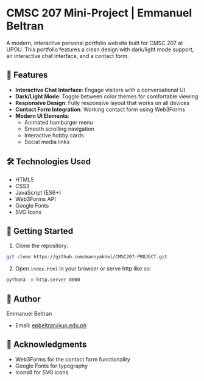 # CMSC 207 Mini-Project | Emmanuel Beltran

A modern, interactive personal portfolio website built for CMSC 207 at UPOU. This portfolio features a clean design with dark/light mode support, an interactive chat interface, and a contact form.

## 🌟 Features

- **Interactive Chat Interface**: Engage visitors with a conversational UI
- **Dark/Light Mode**: Toggle between color themes for comfortable viewing
- **Responsive Design**: Fully responsive layout that works on all devices
- **Contact Form Integration**: Working contact form using Web3Forms
- **Modern UI Elements**: 
  - Animated hamburger menu
  - Smooth scrolling navigation
  - Interactive hobby cards
  - Social media links

## 🛠️ Technologies Used

- HTML5
- CSS3
- JavaScript (ES6+)
- Web3Forms API
- Google Fonts
- SVG Icons

## 🚀 Getting Started

1. Clone the repository:

```bash
git clone https://github.com/mannyakhol/CMSC207-PROJECT.git
```

2. Open `index.html` in your browser or serve http like so:

```bash
python3 -m http.server 8000
```

## 👤 Author

Emmanuel Beltran
- Email: epbeltran@up.edu.ph

## 🙏 Acknowledgments
- Web3Forms for the contact form functionality
- Google Fonts for typography
- Icons8 for SVG icons
